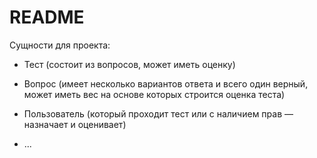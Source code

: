 # README

Сущности для проекта:

* Тест (состоит из вопросов, может иметь оценку)

* Вопрос (имеет несколько вариантов ответа и всего один верный, может иметь вес на основе которых строится оценка теста)

* Пользователь (который проходит тест или с наличием прав — назначает и оценивает)

* ...
